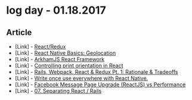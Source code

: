 # log day - 01.18.2017

## Article

- \[Link\] - [React/Redux](https://medium.com/@amandacodes/react-redux-ccf05c13c6b#.yl3dse3k4)
- \[Link\] - [React Native Basics: Geolocation](https://hackernoon.com/react-native-basics-geolocation-adf3c0d10112#.dnbrkmbf0)
- \[Link\] - [ArkhamJS React Framework](https://medium.com/@nitrog7/arkhamjs-react-framework-8f0ecd28cfbc#.29docf4xq)
- \[Link\] - [Controlling print orientation in React](https://medium.com/@cristiansima/controlling-print-orientation-in-react-in-javascript-78768ffe5f38#.h9s2ld4ka)
- \[Link\] - [Rails, Webpack, React & Redux Pt. 1: Rationale & Tradeoffs](https://medium.com/@dadler/rails-webpack-react-redux-pt-1-rationale-tradeoffs-84ee7363db56#.ywh2wycih)
- \[Link\] - [Write once use everywhere with React Native.](https://medium.com/@amoghbanta/write-once-use-everywhere-with-react-native-d6e575efe58e#.b4hmr4jr7)
- \[Link\] - [Facebook Message Page Upgrade (ReactJS) vs Performance](https://medium.com/@ws_ubi/facebook-message-page-upgrade-reactjs-vs-performance-c94906d13933#.inspojngv)
- \[Link\] - [07. Separating React / Rails](https://medium.com/@adnguyen1989/07-separating-react-rails-8ba27b4fe42f#.bnsdsyl8z)

